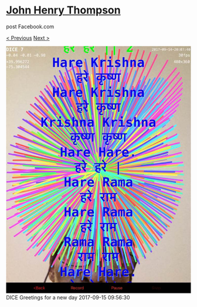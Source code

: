 # [John Henry Thompson](../README.md)
post Facebook.com

[< Previous](2017-09-15-4.md) [Next >](2017-09-15-6.md)

[![](../media/2017-09-15/Timeline-Photos-DICE-Greetings-for-a-new-day.jpg)](../README.md)
DICE Greetings for a new day
2017-09-15 09:56:30